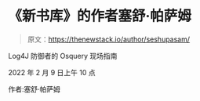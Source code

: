 # 《新书库》的作者塞舒·帕萨姆

> 原文：<https://thenewstack.io/author/seshupasam/>

Log4J 防御者的 Osquery 现场指南

2022 年 2 月 9 日上午 10 点

作者:塞舒·帕萨姆